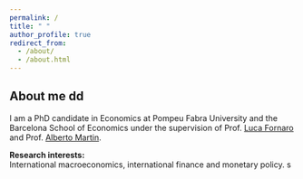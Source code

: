 ```yaml
---
permalink: /
title: " "
author_profile: true
redirect_from: 
  - /about/
  - /about.html
---
```

About me dd
--

I am a PhD candidate in Economics at Pompeu Fabra University and the Barcelona School of Economics under the supervision of Prof. [Luca Fornaro](https://crei.cat/people/fornaro/) and Prof. [Alberto Martin](https://crei.cat/people/martin/).

**Research interests:** \
International macroeconomics, international finance and monetary policy. s
